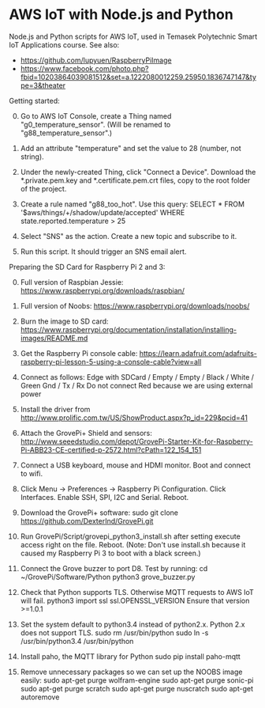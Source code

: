 # AWS IoT with Node.js and Python
Node.js and Python scripts for AWS IoT, used in Temasek Polytechnic Smart IoT Applications course. See also:

- https://github.com/lupyuen/RaspberryPiImage
- https://www.facebook.com/photo.php?fbid=10203864039081512&set=a.1222080012259.25950.1836747147&type=3&theater

Getting started:

0. Go to AWS IoT Console, create a Thing named "g0_temperature_sensor".  (Will be renamed to "g88_temperature_sensor".)

0. Add an attribute "temperature" and set the value to 28 (number, not string).

0. Under the newly-created Thing, click "Connect a Device".  Download the *.private.pem.key and *.certificate.pem.crt files, copy to the root folder of the project.

0. Create a rule named "g88_too_hot".  Use this query: SELECT * FROM '$aws/things/+/shadow/update/accepted' WHERE state.reported.temperature > 25

0. Select "SNS" as the action. Create a new topic and subscribe to it.

0. Run this script. It should trigger an SNS email alert.

Preparing the SD Card for Raspberry Pi 2 and 3:

0. Full version of Raspbian Jessie: https://www.raspberrypi.org/downloads/raspbian/

0. Full version of Noobs: https://www.raspberrypi.org/downloads/noobs/

0. Burn the image to SD card: https://www.raspberrypi.org/documentation/installation/installing-images/README.md

0. Get the Raspberry Pi console cable: https://learn.adafruit.com/adafruits-raspberry-pi-lesson-5-using-a-console-cable?view=all

0. Connect as follows: Edge with SDCard / Empty / Empty / Black / White / Green
Gnd / Tx / Rx
Do not connect Red because we are using external power

0. Install the driver from http://www.prolific.com.tw/US/ShowProduct.aspx?p_id=229&pcid=41

0. Attach the GrovePi+ Shield and sensors: http://www.seeedstudio.com/depot/GrovePi-Starter-Kit-for-Raspberry-Pi-ABB23-CE-certified-p-2572.html?cPath=122_154_151

0. Connect a USB keyboard, mouse and HDMI monitor. Boot and connect to wifi. 

0. Click Menu -> Preferences -> Raspberry Pi Configuration.  Click Interfaces. Enable SSH, SPI, I2C and Serial.  Reboot.

0. Download the GrovePi+ software:
sudo git clone https://github.com/DexterInd/GrovePi.git

0. Run GrovePi/Script/grovepi_python3_install.sh after setting execute access right on the file. Reboot.  (Note: Don't use install.sh because it caused my Raspberry Pi 3 to boot with a black screen.)

0. Connect the Grove buzzer to port D8.  Test by running:
cd ~/GrovePi/Software/Python
python3 grove_buzzer.py 

0. Check that Python supports TLS.  Otherwise MQTT requests to AWS IoT will fail.
python3
import ssl
ssl.OPENSSL_VERSION
Ensure that version >=1.0.1

0. Set the system default to python3.4 instead of python2.x.  Python 2.x does not support TLS.
sudo rm /usr/bin/python
sudo ln -s /usr/bin/python3.4 /usr/bin/python

0. Install paho, the MQTT library for Python
sudo pip install paho-mqtt

0. Remove unnecessary packages so we can set up the NOOBS image easily:
sudo apt-get purge wolfram-engine
sudo apt-get purge sonic-pi
sudo apt-get purge scratch
sudo apt-get purge nuscratch
sudo apt-get autoremove




